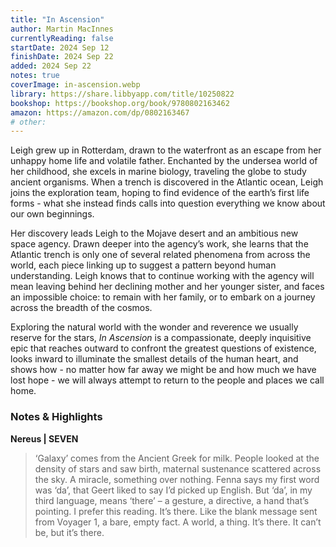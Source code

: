 ```yaml
---
title: "In Ascension"
author: Martin MacInnes
currentlyReading: false
startDate: 2024 Sep 12
finishDate: 2024 Sep 22
added: 2024 Sep 22
notes: true
coverImage: in-ascension.webp
library: https://share.libbyapp.com/title/10250822
bookshop: https://bookshop.org/book/9780802163462
amazon: https://amazon.com/dp/0802163467
# other: 
---
```


Leigh grew up in Rotterdam, drawn to the waterfront as an escape from her unhappy home life and volatile father. Enchanted by the undersea world of her childhood, she excels in marine biology, traveling the globe to study ancient organisms. When a trench is discovered in the Atlantic ocean, Leigh joins the exploration team, hoping to find evidence of the earth’s first life forms - what she instead finds calls into question everything we know about our own beginnings.  

Her discovery leads Leigh to the Mojave desert and an ambitious new space agency. Drawn deeper into the agency’s work, she learns that the Atlantic trench is only one of several related phenomena from across the world, each piece linking up to suggest a pattern beyond human understanding. Leigh knows that to continue working with the agency will mean leaving behind her declining mother and her younger sister, and faces an impossible choice: to remain with her family, or to embark on a journey across the breadth of the cosmos.  

Exploring the natural world with the wonder and reverence we usually reserve for the stars, *In Ascension* is a compassionate, deeply inquisitive epic that reaches outward to confront the greatest questions of existence, looks inward to illuminate the smallest details of the human heart, and shows how - no matter how far away we might be and how much we have lost hope - we will always attempt to return to the people and places we call home.  

### Notes & Highlights
**Nereus | SEVEN**  
> ‘Galaxy’ comes from the Ancient Greek for milk. People looked at the density of stars and saw birth, maternal sustenance scattered across the sky. A miracle, something over nothing. Fenna says my first word was ‘da’, that Geert liked to say I’d picked up English. But ‘da’, in my third language, means ‘there’ – a gesture, a directive, a hand that’s pointing. I prefer this reading. It’s there. Like the blank message sent from Voyager 1, a bare, empty fact. A world, a thing. It’s there. It can’t be, but it’s there.  
